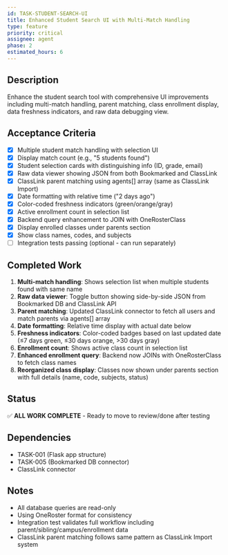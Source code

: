 ```yaml
---
id: TASK-STUDENT-SEARCH-UI
title: Enhanced Student Search UI with Multi-Match Handling
type: feature
priority: critical
assignee: agent
phase: 2
estimated_hours: 6
---
```


## Description
Enhance the student search tool with comprehensive UI improvements including multi-match handling, parent matching, class enrollment display, data freshness indicators, and raw data debugging view.

## Acceptance Criteria
- [x] Multiple student match handling with selection UI
- [x] Display match count (e.g., "5 students found")
- [x] Student selection cards with distinguishing info (ID, grade, email)
- [x] Raw data viewer showing JSON from both Bookmarked and ClassLink
- [x] ClassLink parent matching using agents[] array (same as ClassLink Import)
- [x] Date formatting with relative time ("2 days ago")
- [x] Color-coded freshness indicators (green/orange/gray)
- [x] Active enrollment count in selection list
- [x] Backend query enhancement to JOIN with OneRosterClass
- [x] Display enrolled classes under parents section
- [x] Show class names, codes, and subjects
- [ ] Integration tests passing (optional - can run separately)

## Completed Work
1. **Multi-match handling**: Shows selection list when multiple students found with same name
2. **Raw data viewer**: Toggle button showing side-by-side JSON from Bookmarked DB and ClassLink API
3. **Parent matching**: Updated ClassLink connector to fetch all users and match parents via agents[] array
4. **Date formatting**: Relative time display with actual date below
5. **Freshness indicators**: Color-coded badges based on last updated date (≤7 days green, ≤30 days orange, >30 days gray)
6. **Enrollment count**: Shows active class count in selection list
7. **Enhanced enrollment query**: Backend now JOINs with OneRosterClass to fetch class names
8. **Reorganized class display**: Classes now shown under parents section with full details (name, code, subjects, status)

## Status
✅ **ALL WORK COMPLETE** - Ready to move to review/done after testing

## Dependencies
- TASK-001 (Flask app structure)
- TASK-005 (Bookmarked DB connector)
- ClassLink connector

## Notes
- All database queries are read-only
- Using OneRoster format for consistency
- Integration test validates full workflow including parent/sibling/campus/enrollment data
- ClassLink parent matching follows same pattern as ClassLink Import system
